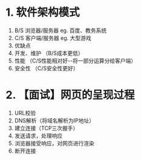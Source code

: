 # 1. 软件架构模式
1. B/S 浏览器/服务器 eg. 百度、教务系统
2. C/S 客户端/服务器 eg. 大型游戏
3. 优缺点
 1. 开发、维护 （B/S成本更低）
 2. 性能		（C/S性能相对好--将一部分运算分给客户端）
 3. 安全性	（C/S安全性更好）
# 2. 【面试】网页的呈现过程
1. URL校验
2. DNS解析（将域名解析为IP地址）
3. 建立连接（TCP三次握手）
4. 发送请求，处理响应
5. 浏览器接受响应，对网页进行渲染
6. 断开连接